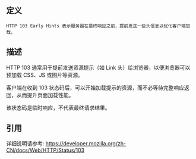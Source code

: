 ## 定义

```
HTTP 103 Early Hints 表示服务器在最终响应之前，提前发送一些头信息以优化客户端加载。
```

## 描述

HTTP 103 通常用于提前发送资源提示（如 Link 头）给浏览器，以便浏览器可以预加载 CSS、JS 或图片等资源。

客户端在收到 103 状态码后，可以开始加载提示的资源，而不必等待完整响应返回，从而提升页面加载性能。

该状态码是临时响应，不代表最终请求结果。

## 引用

详细说明请参考: https://developer.mozilla.org/zh-CN/docs/Web/HTTP/Status/103
